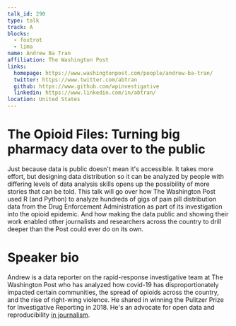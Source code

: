 ```yaml
---
talk_id: 290
type: talk
track: A
blocks:
  - foxtrot
  - lima
name: Andrew Ba Tran
affiliation: The Washington Post
links:
  homepage: https://www.washingtonpost.com/people/andrew-ba-tran/
  twitter: https://www.twitter.com/abtran
  github: https://www.github.com/wpinvestigative
  linkedin: https://www.linkedin.com/in/abtran/
location: United States
---
```


# The Opioid Files: Turning big pharmacy data over to the public

Just because data is public doesn't mean it's accessible. It takes more effort, but designing data distribution so it can be analyzed by people with differing levels of data analysis skills opens up the possibility of more stories that can be told. This talk will go over how The Washington Post used R (and Python) to analyze hundreds of gigs of pain pill distribution data from the Drug Enforcement Administration as part of its investigation into the opioid epidemic. And how making the data public and showing their work enabled other journalists and researchers across the country to drill deeper than the Post could ever do on its own.

# Speaker bio

Andrew is a data reporter on the rapid-response investigative team at The Washington Post who has analyzed how covid-19 has disproportionately impacted certain communities, the spread of opioids across the country, and the rise of right-wing violence. He shared in winning the Pulitzer Prize for Investigative Reporting in 2018. He's an advocate for open data and reproducibility [in journalism](https://github.com/wpinvestigative).
